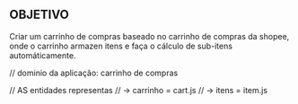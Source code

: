 ## OBJETIVO

Criar um carrinho de compras baseado no carrinho de compras da shopee, onde o carrinho armazen itens
e faça o cálculo de sub-itens automáticamente.

// dominio da aplicação: carrinho de compras

// AS entidades representas 
// -> carrinho = cart.js
// -> itens = item.js

